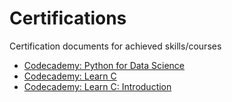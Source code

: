 # Certifications
Certification documents for achieved skills/courses

- [Codecademy: Python for Data Science](https://www.codecademy.com/profiles/micro4069953404/certificates/ac83e31a3e114189849dd4ee714834eb)
- [Codecademy: Learn C](https://www.codecademy.com/profiles/micro4069953404/certificates/9dba9d9b6bf64cf58b2b416ef9cd0912)
- [Codecademy: Learn C: Introduction](https://www.codecademy.com/profiles/micro4069953404/certificates/f2ef2f067b374ec785682f7106bb9682)
